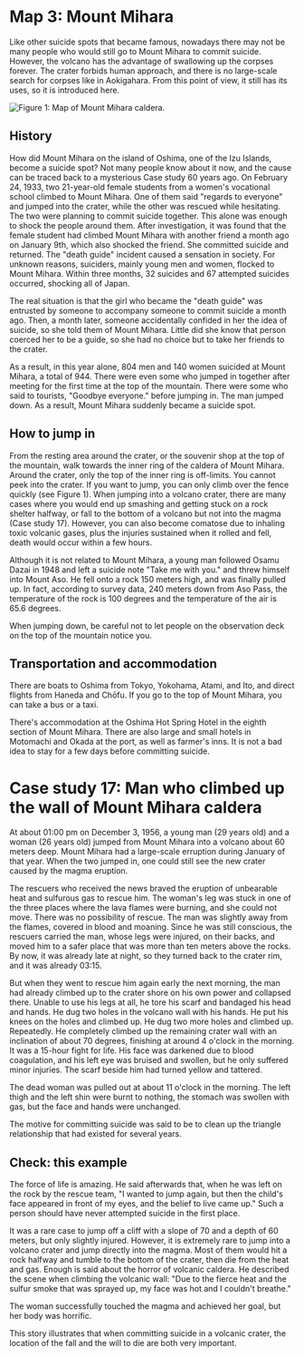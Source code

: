 # Map 3: Mount Mihara

Like other suicide spots that became famous, nowadays there may not be many people who would still go to Mount Mihara to commit suicide. However, the volcano has the advantage of swallowing up the corpses forever. The crater forbids human approach, and there is no large-scale search for corpses like in Aokigahara. From this point of view, it still has its uses, so it is introduced here.

![Figure 1: Map of Mount Mihara caldera.](img/map_3_1.png)

## History

How did Mount Mihara on the island of Oshima, one of the Izu Islands, become a suicide spot? Not many people know about it now, and the cause can be traced back to a mysterious Case study 60 years ago. On February 24, 1933, two 21-year-old female students from a women's vocational school climbed to Mount Mihara. One of them said "regards to everyone" and jumped into the crater, while the other was rescued while hesitating. The two were planning to commit suicide together. This alone was enough to shock the people around them. After investigation, it was found that the female student had climbed Mount Mihara with another friend a month ago on January 9th, which also shocked the friend. She committed suicide and returned. The "death guide" incident caused a sensation in society. For unknown reasons, suiciders, mainly young men and women, flocked to Mount Mihara. Within three months, 32 suicides and 67 attempted suicides occurred, shocking all of Japan.

The real situation is that the girl who became the "death guide" was entrusted by someone to accompany someone to commit suicide a month ago. Then, a month later, someone accidentally confided in her the idea of ​​​​suicide, so she told them of Mount Mihara. Little did she know that person coerced her to be a guide, so she had no choice but to take her friends to the crater.

As a result, in this year alone, 804 men and 140 women suicided at Mount Mihara, a total of 944. There were even some who jumped in together after meeting for the first time at the top of the mountain. There were some who said to tourists, "Goodbye everyone." before jumping in. The man jumped down. As a result, Mount Mihara suddenly became a suicide spot.

## How to jump in

From the resting area around the crater, or the souvenir shop at the top of the mountain, walk towards the inner ring of the caldera of Mount Mihara. Around the crater, only the top of the inner ring is off-limits. You cannot peek into the crater. If you want to jump, you can only climb over the fence quickly (see Figure 1). When jumping into a volcano crater, there are many cases where you would end up smashing and getting stuck on a rock shelter halfway, or fall to the bottom of a volcano but not into the magma (Case study 17). However, you can also become comatose due to inhaling toxic volcanic gases, plus the injuries sustained when it rolled and fell, death would occur within a few hours.

Although it is not related to Mount Mihara, a young man followed Osamu Dazai in 1948 and left a suicide note "Take me with you." and threw himself into Mount Aso. He fell onto a rock 150 meters high, and was finally pulled up. In fact, according to survey data, 240 meters down from Aso Pass, the temperature of the rock is 100 degrees and the temperature of the air is 65.6 degrees.

When jumping down, be careful not to let people on the observation deck on the top of the mountain notice you.

## Transportation and accommodation

There are boats to Oshima from Tokyo, Yokohama, Atami, and Ito, and direct flights from Haneda and Chōfu. If you go to the top of Mount Mihara, you can take a bus or a taxi.

There's accommodation at the Oshima Hot Spring Hotel in the eighth section of Mount Mihara. There are also large and small hotels in Motomachi and Okada at the port, as well as farmer's inns. It is not a bad idea to stay for a few days before committing suicide.

# Case study 17: Man who climbed up the wall of Mount Mihara caldera

At about 01:00 pm on December 3, 1956, a young man (29 years old) and a woman (26 years old) jumped from Mount Mihara into a volcano about 60 meters deep. Mount Mihara had a large-scale erruption during January of that year. When the two jumped in, one could still see the new crater caused by the magma eruption.

The rescuers who received the news braved the eruption of unbearable heat and sulfurous gas to rescue him. The woman's leg was stuck in one of the three places where the lava flames were burning, and she could not move. There was no possibility of rescue. The man was slightly away from the flames, covered in blood and moaning. Since he was still conscious, the rescuers carried the man, whose legs were injured, on their backs, and moved him to a safer place that was more than ten meters above the rocks. By now, it was already late at night, so they turned back to the crater rim, and it was already 03:15.

But when they went to rescue him again early the next morning, the man had already climbed up to the crater shore on his own power and collapsed there. Unable to use his legs at all, he tore his scarf and bandaged his head and hands. He dug two holes in the volcano wall with his hands. He put his knees on the holes and climbed up. He dug two more holes and climbed up. Repeatedly. He completely climbed up the remaining crater wall with an inclination of about 70 degrees, finishing at around 4 o'clock in the morning. It was a 15-hour fight for life. His face was darkened due to blood coagulation, and his left eye was bruised and swollen, but he only suffered minor injuries. The scarf beside him had turned yellow and tattered.

The dead woman was pulled out at about 11 o'clock in the morning. The left thigh and the left shin were burnt to nothing, the stomach was swollen with gas, but the face and hands were unchanged.

The motive for committing suicide was said to be to clean up the triangle relationship that had existed for several years.

## Check: this example

The force of life is amazing. He said afterwards that, when he was left on the rock by the rescue team, "I wanted to jump again, but then the child's face appeared in front of my eyes, and the belief to live came up." Such a person should have never attempted suicide in the first place.

It was a rare case to jump off a cliff with a slope of 70 and a depth of 60 meters, but only slightly injured. However, it is extremely rare to jump into a volcano crater and jump directly into the magma. Most of them would hit a rock halfway and tumble to the bottom of the crater, then die from the heat and gas. Enough is said about the horror of volcanic caldera. He described the scene when climbing the volcanic wall: "Due to the fierce heat and the sulfur smoke that was sprayed up, my face was hot and I couldn't breathe."

The woman successfully touched the magma and achieved her goal, but her body was horrific.

This story illustrates that when committing suicide in a volcanic crater, the location of the fall and the will to die are both very important.
